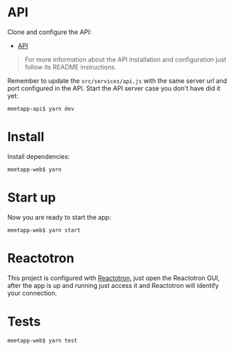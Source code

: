 # API
Clone and configure the API:
* [API](https://github.com/DiegoVictor/meetapp-api)
> For more information about the API installation and configuration just follow its README instructions.


Remember to update the `src/services/api.js` with the same server url and port configured in the API. Start the API server case you don't have did it yet:
```
meetapp-api$ yarn dev
```

# Install
Install dependencies:
```
meetapp-web$ yarn
```

# Start up
Now you are ready to start the app:
```
meetapp-web$ yarn start
```

# Reactotron
This project is configured with [Reactotron](https://github.com/infinitered/reactotron), just open the Reactotron GUI, after the app is up and running just access it and Reactotron will identify your connection.

# Tests
```
meetapp-web$ yarn test
```
